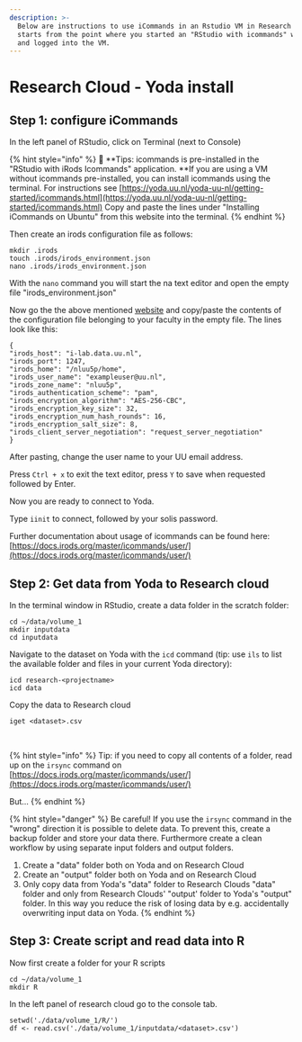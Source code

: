 ```yaml
---
description: >-
  Below are instructions to use iCommands in an Rstudio VM in Research Cloud. It
  starts from the point where you started an "RStudio with icommands" workspace
  and logged into the VM.
---
```


# Research Cloud - Yoda install

## Step 1: configure iCommands

In the left panel of RStudio, click on Terminal (next to Console)

{% hint style="info" %}
:mage: **Tips: icommands is pre-installed in the "RStudio with iRods Icommands" application. **If you are using a VM without icommands pre-installed, you can install icommands using the terminal. For instructions see [https://yoda.uu.nl/yoda-uu-nl/getting-started/icommands.html](https://yoda.uu.nl/yoda-uu-nl/getting-started/icommands.html) Copy and paste the lines under "Installing iCommands on Ubuntu" from this website into the terminal.&#x20;
{% endhint %}

Then create an irods configuration file as follows:

```
mkdir .irods
touch .irods/irods_environment.json
nano .irods/irods_environment.json
```

With the `nano` command you will start the na text editor and open the empty file "irods\_environment.json"

Now go the the above mentioned [website](https://yoda.uu.nl/yoda-uu-nl/getting-started/icommands.html) and copy/paste the contents of the configuration file belonging to your faculty in the empty file. The lines look like this:

```
{ 
"irods_host": "i-lab.data.uu.nl", 
"irods_port": 1247, 
"irods_home": "/nluu5p/home", 
"irods_user_name": "exampleuser@uu.nl", 
"irods_zone_name": "nluu5p", 
"irods_authentication_scheme": "pam", 
"irods_encryption_algorithm": "AES-256-CBC", 
"irods_encryption_key_size": 32, 
"irods_encryption_num_hash_rounds": 16, 
"irods_encryption_salt_size": 8, 
"irods_client_server_negotiation": "request_server_negotiation" 
}
```

After pasting, change the user name to your UU email address.

Press `Ctrl + x` to exit the text editor, press `Y` to save when requested followed by Enter.

Now you are ready to connect to Yoda.

Type `iinit` to connect, followed by your solis password.

Further documentation about usage of icommands can be found here: ​[https://docs.irods.org/master/icommands/user/](https://docs.irods.org/master/icommands/user/)​

## Step 2: Get data from Yoda to Research cloud <a href="step-2-get-data-from-yoda-to-research-cloud" id="step-2-get-data-from-yoda-to-research-cloud"></a>

In the terminal window in RStudio, create a data folder in the scratch folder:

```
cd ~/data/volume_1
mkdir inputdata
cd inputdata
```

Navigate to the dataset on Yoda with the `icd` command (tip: use `ils` to list the available folder and files in your current Yoda directory):

```
icd research-<projectname> 
icd data
```

Copy the data to Research cloud

```
iget <dataset>.csv
```

​

{% hint style="info" %}
Tip: if you need to copy all contents of a folder, read up on the `irsync` command on [https://docs.irods.org/master/icommands/user/](https://docs.irods.org/master/icommands/user/)

But...
{% endhint %}

{% hint style="danger" %}
Be careful! If you use the `irsync` command in the "wrong" direction it is possible to delete data. To prevent this, create a backup folder and store your data there. Furthermore create a clean workflow by using separate input folders and output folders.&#x20;

1. Create a "data" folder both on Yoda and on Research Cloud&#x20;
2. Create an "output" folder both on Yoda and on Research Cloud
3. Only copy data from Yoda's "data" folder to Research Clouds "data" folder and only from Research Clouds' "output' folder to Yoda's "output" folder. In this way you reduce the risk of losing data by e.g. accidentally overwriting input data on Yoda.
{% endhint %}

## Step 3: Create script and read data into R <a href="step-3-read-data-into-r" id="step-3-read-data-into-r"></a>

Now first create a folder for your R scripts

```
cd ~/data/volume_1
mkdir R
```



In the left panel of research cloud go to the console tab.

```
setwd('./data/volume_1/R/')
df <- read.csv('./data/volume_1/inputdata/<dataset>.csv')
```
